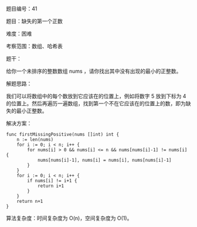 题目编号：41

题目：缺失的第一个正数

难度：困难

考察范围：数组、哈希表

题干：

给你一个未排序的整数数组 nums ，请你找出其中没有出现的最小的正整数。

解题思路：

我们可以将数组中的每个数放到它应该在的位置上，例如将数字 5 放到下标为 4 的位置上。然后再遍历一遍数组，找到第一个不在它应该在的位置上的数，即为缺失的最小正整数。

解决方案：

```
func firstMissingPositive(nums []int) int {
    n := len(nums)
    for i := 0; i < n; i++ {
        for nums[i] > 0 && nums[i] <= n && nums[nums[i]-1] != nums[i] {
            nums[nums[i]-1], nums[i] = nums[i], nums[nums[i]-1]
        }
    }
    for i := 0; i < n; i++ {
        if nums[i] != i+1 {
            return i+1
        }
    }
    return n+1
}
```

算法复杂度：时间复杂度为 O(n)，空间复杂度为 O(1)。